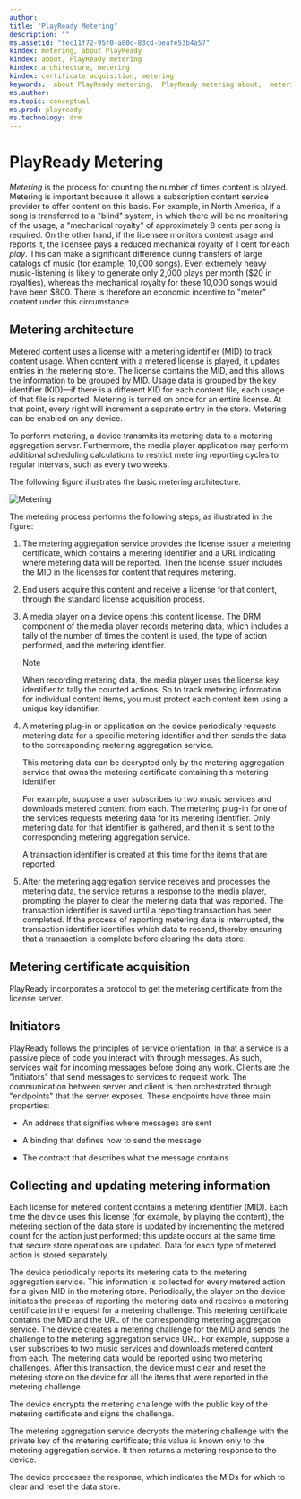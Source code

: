 ```yaml
---
author: 
title: "PlayReady Metering"
description: ""
ms.assetid: "fec11f72-95f0-a80c-83cd-beafe53b4a57"
kindex: metering, about PlayReady
kindex: about, PlayReady metering
kindex: architecture, metering
kindex: certificate acquisition, metering
keywords:  about PlayReady metering,  PlayReady metering about,  metering architecture,  metering certificate acquisition
ms.author: 
ms.topic: conceptual
ms.prod: playready
ms.technology: drm
---
```



# PlayReady Metering
   
  
*Metering* is the process for counting the number of times content is played. Metering is important because it allows a subscription content service provider to offer content on this basis. For example, in North America, if a song is transferred to a "blind" system, in which there will be no monitoring of the usage, a "mechanical royalty" of approximately 8 cents per song is required. On the other hand, if the licensee monitors content usage and reports it, the licensee pays a reduced mechanical royalty of 1 cent for each *play*. This can make a significant difference during transfers of large catalogs of music (for example, 10,000 songs). Even extremely heavy music-listening is likely to generate only 2,000 plays per month ($20 in royalties), whereas the mechanical royalty for these 10,000 songs would have been $800. There is therefore an economic incentive to "meter" content under this circumstance.  
 
<a id="ID4EZ"></a>

   

## Metering architecture  
   
  
Metered content uses a license with a metering identifier (MID) to track content usage. When content with a metered license is played, it updates entries in the metering store. The license contains the MID, and this allows the information to be grouped by MID. Usage data is grouped by the key identifier (KID)&mdash;if there is a different KID for each content file, each usage of that file is reported. Metering is turned on once for an entire license. At that point, every right will increment a separate entry in the store. Metering can be enabled on any device.
   
  
To perform metering, a device transmits its metering data to a metering aggregation server. Furthermore, the media player application may perform additional scheduling calculations to restrict metering reporting cycles to regular intervals, such as every two weeks.  
   
  
The following figure illustrates the basic metering architecture.  
   
  
![Metering](../images/image26_18.jpg)  
   
  
The metering process performs the following steps, as illustrated in the figure:  
 
   1. The metering aggregation service provides the license issuer a metering certificate, which contains a metering identifier and a URL indicating where metering data will be reported. Then the license issuer includes the MID in the licenses for content that requires metering. 
  
   1. End users acquire this content and receive a license for that content, through the standard license acquisition process.
  
   1. A media player on a device opens this content license. The DRM component of the media player records metering data, which includes a tally of the number of times the content is used, the type of action performed, and the metering identifier.

      > [!NOTE]
      > When recording metering data, the media player uses the license key identifier to tally the counted actions. So to track metering information for individual content items, you must protect each content item using a unique key identifier.  

   1. A metering plug-in or application on the device periodically requests metering data for a specific metering identifier and then sends the data to the corresponding metering aggregation service.
  
      This metering data can be decrypted only by the metering aggregation service that owns the metering certificate containing this metering identifier.
  
      For example, suppose a user subscribes to two music services and downloads metered content from each. The metering plug-in for one of the services requests metering data for its metering identifier. Only metering data for that identifier is gathered, and then it is sent to the corresponding metering aggregation service.
  
      A transaction identifier is created at this time for the items that are reported.
  
   1. After the metering aggregation service receives and processes the metering data, the service returns a response to the media player, prompting the player to clear the metering data that was reported. The transaction identifier is saved until a reporting transaction has been completed. If the process of reporting metering data is interrupted, the transaction identifier identifies which data to resend, thereby ensuring that a transaction is complete before clearing the data store.  

  
<a id="ID4EQC"></a>

   

## Metering certificate acquisition  
   
  
PlayReady incorporates a protocol to get the metering certificate from the license server.  
  
<a id="ID4EXC"></a>

   

## Initiators  
   
  
PlayReady follows the principles of service orientation, in that a service is a passive piece of code you interact with through messages. As such, services wait for incoming messages before doing any work. Clients are the "initiators" that send messages to services to request work. The communication between server and client is then orchestrated through "endpoints" that the server exposes. These endpoints have three main properties:  
 
   *  An address that signifies where messages are sent
  
   *  A binding that defines how to send the message
  
   *  The contract that describes what the message contains  

  
<a id="ID4END"></a>

   

## Collecting and updating metering information  
   
  
Each license for metered content contains a metering identifier (MID). Each time the device uses this license (for example, by playing the content), the metering section of the data store is updated by incrementing the metered count for the action just performed; this update occurs at the same time that secure store operations are updated. Data for each type of metered action is stored separately.  
   
  
The device periodically reports its metering data to the metering aggregation service. This information is collected for every metered action for a given MID in the metering store. Periodically, the player on the device initiates the process of reporting the metering data and receives a metering certificate in the request for a metering challenge. This metering certificate contains the MID and the URL of the corresponding metering aggregation service. The device creates a metering challenge for the MID and sends the challenge to the metering aggregation service URL. For example, suppose a user subscribes to two music services and downloads metered content from each. The metering data would be reported using two metering challenges. After this transaction, the device must clear and reset the metering store on the device for all the items that were reported in the metering challenge.  
   
  
The device encrypts the metering challenge with the public key of the metering certificate and signs the challenge.  
   
  
The metering aggregation service decrypts the metering challenge with the private key of the metering certificate; this value is known only to the metering aggregation service. It then returns a metering response to the device.  
   
  
The device processes the response, which indicates the MIDs for which to clear and reset the data store.  
  
